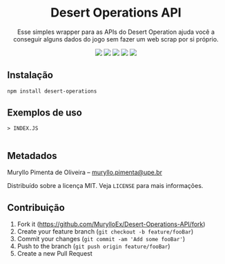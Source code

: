 <h1 align="center">Desert Operations API</h1>
<p align="center">Esse simples wrapper para as APIs do Desert Operation ajuda você a conseguir alguns dados do jogo sem fazer um web scrap por si próprio.</p>

<p align="center">
    <img src="https://badgen.net/npm/v/desert-operations"/> 
    <img src="https://badgen.net/npm/dt/desert-operations"/>
    <img src="https://badgen.net/npm/license/desert-operations"/>
    <img src="https://badgen.net/npm/types/desert-operations"/>
    <img src="https://badgen.net/badge/author/MurylloEx/red?icon=label"/>
</p>

## Instalação

```sh
npm install desert-operations
```

## Exemplos de uso

```> INDEX.JS```
```
```

## Metadados

Muryllo Pimenta de Oliveira – muryllo.pimenta@upe.br

Distribuído sobre a licença MIT. Veja ``LICENSE`` para mais informações.

## Contribuição

1. Fork it (<https://github.com/MurylloEx/Desert-Operations-API/fork>)
2. Create your feature branch (`git checkout -b feature/fooBar`)
3. Commit your changes (`git commit -am 'Add some fooBar'`)
4. Push to the branch (`git push origin feature/fooBar`)
5. Create a new Pull Request

